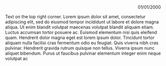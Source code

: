 <p align="right">01/01/2000</p>
Text on the top right corner. Lorem ipsum dolor sit amet, consectetur adipiscing elit, sed do eiusmod tempor incididunt ut labore et dolore magna aliqua. 
Ut enim blandit volutpat maecenas volutpat blandit aliquam etiam. Luctus accumsan tortor posuere ac. Euismod elementum nisi quis eleifend quam. 
Hendrerit dolor magna eget est lorem ipsum dolor. Tincidunt tortor aliquam nulla facilisi cras fermentum odio eu feugiat. 
Quis viverra nibh cras pulvinar. Hendrerit gravida rutrum quisque non tellus. 
Viverra ipsum nunc aliquet bibendum. 
Purus ut faucibus pulvinar elementum integer enim neque volutpat ac 
